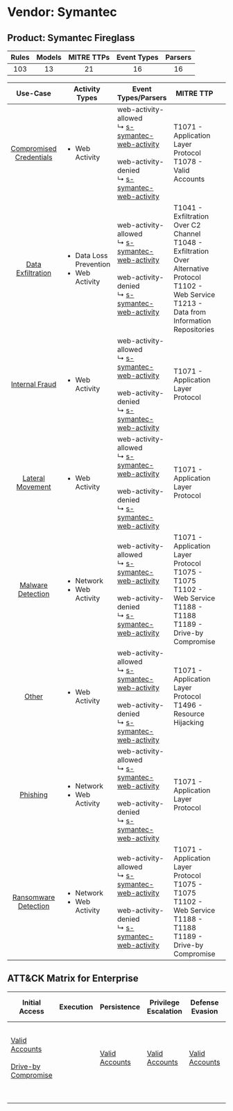Vendor: Symantec
================
Product: Symantec Fireglass
---------------------------
| Rules | Models | MITRE TTPs | Event Types | Parsers |
|:-----:|:------:|:----------:|:-----------:|:-------:|
|  103  |   13   |     21     |     16      |   16    |

|                                 Use-Case                                  | Activity Types                                              | Event Types/Parsers                                                                                                                                                                                                             | MITRE TTP                                                                                                                                                       | Content                                              |
|:-------------------------------------------------------------------------:| ----------------------------------------------------------- | ------------------------------------------------------------------------------------------------------------------------------------------------------------------------------------------------------------------------------- | --------------------------------------------------------------------------------------------------------------------------------------------------------------- | ---------------------------------------------------- |
| [Compromised Credentials](../UseCases/usecase_compromised_credentials.md) | <ul><li>Web Activity</li></ul>                              |  web-activity-allowed<br> ↳ [s-symantec-web-activity](../Parsers/parserContent_s-symantec-web-activity.md)<br><br> web-activity-denied<br> ↳ [s-symantec-web-activity](../Parsers/parserContent_s-symantec-web-activity.md)<br> | T1071 - Application Layer Protocol<br>T1078 - Valid Accounts<br>                                                                                                | <ul><li>11 Rules</li></ul><ul><li>1 Models</li></ul> |
|       [Data Exfiltration](../UseCases/usecase_data_exfiltration.md)       | <ul><li>Data Loss Prevention</li><li>Web Activity</li></ul> |  web-activity-allowed<br> ↳ [s-symantec-web-activity](../Parsers/parserContent_s-symantec-web-activity.md)<br><br> web-activity-denied<br> ↳ [s-symantec-web-activity](../Parsers/parserContent_s-symantec-web-activity.md)<br> | T1041 - Exfiltration Over C2 Channel<br>T1048 - Exfiltration Over Alternative Protocol<br>T1102 - Web Service<br>T1213 - Data from Information Repositories<br> | <ul><li>3 Rules</li></ul>                            |
|          [Internal Fraud](../UseCases/usecase_internal_fraud.md)          | <ul><li>Web Activity</li></ul>                              |  web-activity-allowed<br> ↳ [s-symantec-web-activity](../Parsers/parserContent_s-symantec-web-activity.md)<br><br> web-activity-denied<br> ↳ [s-symantec-web-activity](../Parsers/parserContent_s-symantec-web-activity.md)<br> | T1071 - Application Layer Protocol<br>                                                                                                                          | <ul><li>3 Rules</li></ul><ul><li>2 Models</li></ul>  |
|        [Lateral Movement](../UseCases/usecase_lateral_movement.md)        | <ul><li>Web Activity</li></ul>                              |  web-activity-allowed<br> ↳ [s-symantec-web-activity](../Parsers/parserContent_s-symantec-web-activity.md)<br><br> web-activity-denied<br> ↳ [s-symantec-web-activity](../Parsers/parserContent_s-symantec-web-activity.md)<br> | T1071 - Application Layer Protocol<br>                                                                                                                          | <ul><li>5 Rules</li></ul><ul><li>3 Models</li></ul>  |
|       [Malware Detection](../UseCases/usecase_malware_detection.md)       | <ul><li>Network</li><li>Web Activity</li></ul>              |  web-activity-allowed<br> ↳ [s-symantec-web-activity](../Parsers/parserContent_s-symantec-web-activity.md)<br><br> web-activity-denied<br> ↳ [s-symantec-web-activity](../Parsers/parserContent_s-symantec-web-activity.md)<br> | T1071 - Application Layer Protocol<br>T1075 - T1075<br>T1102 - Web Service<br>T1188 - T1188<br>T1189 - Drive-by Compromise<br>                                  | <ul><li>36 Rules</li></ul><ul><li>4 Models</li></ul> |
|                   [Other](../UseCases/usecase_other.md)                   | <ul><li>Web Activity</li></ul>                              |  web-activity-allowed<br> ↳ [s-symantec-web-activity](../Parsers/parserContent_s-symantec-web-activity.md)<br><br> web-activity-denied<br> ↳ [s-symantec-web-activity](../Parsers/parserContent_s-symantec-web-activity.md)<br> | T1071 - Application Layer Protocol<br>T1496 - Resource Hijacking<br>                                                                                            | <ul><li>2 Rules</li></ul>                            |
|                [Phishing](../UseCases/usecase_phishing.md)                | <ul><li>Network</li><li>Web Activity</li></ul>              |  web-activity-allowed<br> ↳ [s-symantec-web-activity](../Parsers/parserContent_s-symantec-web-activity.md)<br><br> web-activity-denied<br> ↳ [s-symantec-web-activity](../Parsers/parserContent_s-symantec-web-activity.md)<br> | T1071 - Application Layer Protocol<br>                                                                                                                          | <ul><li>8 Rules</li></ul>                            |
|    [Ransomware Detection](../UseCases/usecase_ransomware_detection.md)    | <ul><li>Network</li><li>Web Activity</li></ul>              |  web-activity-allowed<br> ↳ [s-symantec-web-activity](../Parsers/parserContent_s-symantec-web-activity.md)<br><br> web-activity-denied<br> ↳ [s-symantec-web-activity](../Parsers/parserContent_s-symantec-web-activity.md)<br> | T1071 - Application Layer Protocol<br>T1075 - T1075<br>T1102 - Web Service<br>T1188 - T1188<br>T1189 - Drive-by Compromise<br>                                  | <ul><li>35 Rules</li></ul><ul><li>3 Models</li></ul> |

ATT&CK Matrix for Enterprise
----------------------------
| Initial Access                                                                                                                              | Execution | Persistence                                                         | Privilege Escalation                                                | Defense Evasion                                                     | Credential Access | Discovery | Lateral Movement | Collection                                                                              | Command and Control                                                                                                                             | Exfiltration                                                                                                                                                                 | Impact                                                                  |
| ------------------------------------------------------------------------------------------------------------------------------------------- | --------- | ------------------------------------------------------------------- | ------------------------------------------------------------------- | ------------------------------------------------------------------- | ----------------- | --------- | ---------------- | --------------------------------------------------------------------------------------- | ----------------------------------------------------------------------------------------------------------------------------------------------- | ---------------------------------------------------------------------------------------------------------------------------------------------------------------------------- | ----------------------------------------------------------------------- |
| [Valid Accounts](https://attack.mitre.org/techniques/T1078)<br><br>[Drive-by Compromise](https://attack.mitre.org/techniques/T1189)<br><br> |           | [Valid Accounts](https://attack.mitre.org/techniques/T1078)<br><br> | [Valid Accounts](https://attack.mitre.org/techniques/T1078)<br><br> | [Valid Accounts](https://attack.mitre.org/techniques/T1078)<br><br> |                   |           |                  | [Data from Information Repositories](https://attack.mitre.org/techniques/T1213)<br><br> | [Web Service](https://attack.mitre.org/techniques/T1102)<br><br>[Application Layer Protocol](https://attack.mitre.org/techniques/T1071)<br><br> | [Exfiltration Over Alternative Protocol](https://attack.mitre.org/techniques/T1048)<br><br>[Exfiltration Over C2 Channel](https://attack.mitre.org/techniques/T1041)<br><br> | [Resource Hijacking](https://attack.mitre.org/techniques/T1496)<br><br> |